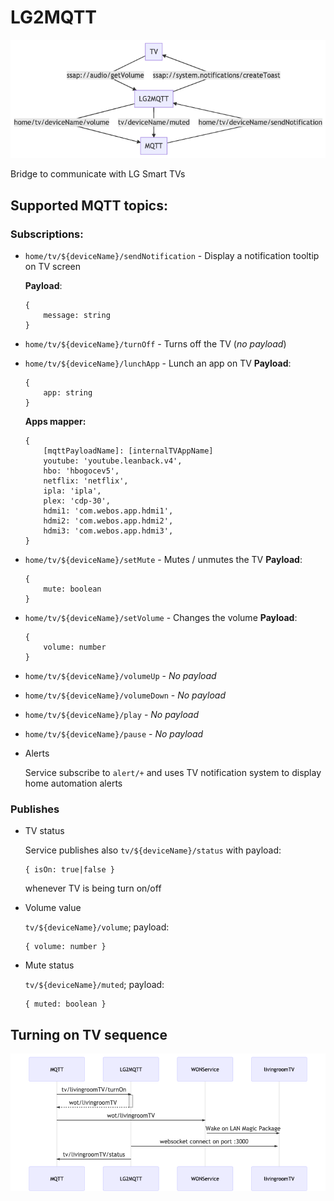 # LG2MQTT

![flow](https://raw.githubusercontent.com/mariusz-kabala/home-automation/master/packages/lg2mqtt/docs/flow.png 'Flow')

Bridge to communicate with LG Smart TVs

## Supported MQTT topics:

### Subscriptions:

- `home/tv/${deviceName}/sendNotification` - Display a notification tooltip on TV screen

  **Payload**:

  ```
  {
      message: string
  }
  ```

- `home/tv/${deviceName}/turnOff` - Turns off the TV (_no payload_)
- `home/tv/${deviceName}/lunchApp` - Lunch an app on TV
  **Payload**:
  ```
  {
      app: string
  }
  ```
  **Apps mapper:**
  ```
  {
      [mqttPayloadName]: [internalTVAppName]
      youtube: 'youtube.leanback.v4',
      hbo: 'hbogocev5',
      netflix: 'netflix',
      ipla: 'ipla',
      plex: 'cdp-30',
      hdmi1: 'com.webos.app.hdmi1',
      hdmi2: 'com.webos.app.hdmi2',
      hdmi3: 'com.webos.app.hdmi3',
  }
  ```
- `home/tv/${deviceName}/setMute` - Mutes / unmutes the TV
  **Payload**:
  ```
  {
      mute: boolean
  }
  ```
- `home/tv/${deviceName}/setVolume` - Changes the volume
  **Payload**:
  ```
  {
      volume: number
  }
  ```
- `home/tv/${deviceName}/volumeUp` - _No payload_
- `home/tv/${deviceName}/volumeDown` - _No payload_
- `home/tv/${deviceName}/play` - _No payload_
- `home/tv/${deviceName}/pause` - _No payload_

- Alerts

  Service subscribe to `alert/+` and uses TV notification system to display home automation alerts

### Publishes

- TV status

  Service publishes also `tv/${deviceName}/status` with payload:

  ```
  { isOn: true|false }
  ```

  whenever TV is being turn on/off

- Volume value

  `tv/${deviceName}/volume`; payload:

  ```
  { volume: number }
  ```

- Mute status

  `tv/${deviceName}/muted`; payload:

  ```
  { muted: boolean }
  ```

## Turning on TV sequence

![turnOn](https://raw.githubusercontent.com/mariusz-kabala/home-automation/master/packages/lg2mqtt/docs/turnOn.png 'Turn on sequence')
